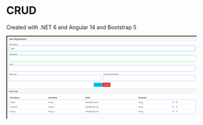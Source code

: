 # CRUD
Created with .NET 6 and Angular 14 and Bootstrap 5

![image](https://github.com/Peterblr/CRUD-UI/blob/master/src/screenshots/1.PNG)
